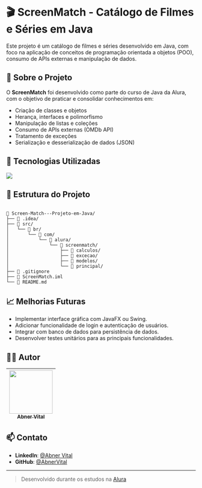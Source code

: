 
# 🎬 ScreenMatch - Catálogo de Filmes e Séries em Java

Este projeto é um catálogo de filmes e séries desenvolvido em Java, com foco na aplicação de conceitos de programação orientada a objetos (POO), consumo de APIs externas e manipulação de dados.


## 📌 Sobre o Projeto

O **ScreenMatch** foi desenvolvido como parte do curso de Java da Alura, com o objetivo de praticar e consolidar conhecimentos em:

- Criação de classes e objetos
- Herança, interfaces e polimorfismo
- Manipulação de listas e coleções
- Consumo de APIs externas (OMDb API)
- Tratamento de exceções
- Serialização e desserialização de dados (JSON)


## 🚀 Tecnologias Utilizadas

<div>
  <img src="https://img.shields.io/badge/Java-ED8B00?style=for-the-badge&logo=java&logoColor=white">
</div>


## 🧱 Estrutura do Projeto

```

📁 Screen-Match---Projeto-em-Java/
├── 📁 .idea/
├── 📁 src/
│   └── 📁 br/
│       └── 📁 com/
│           └── 📁 alura/
│               └── 📁 screenmatch/
│                   ├── 📁 calculos/
│                   ├── 📁 excecao/
│                   ├── 📁 modelos/
│                   └── 📁 principal/
├── 📄 .gitignore
├── 📄 ScreenMatch.iml
└── 📄 README.md

````


## 📈 Melhorias Futuras

* Implementar interface gráfica com JavaFX ou Swing.
* Adicionar funcionalidade de login e autenticação de usuários.
* Integrar com banco de dados para persistência de dados.
* Desenvolver testes unitários para as principais funcionalidades.


## 👨‍💻 Autor

| [<img src="https://avatars.githubusercontent.com/u/102125924?v=4" width=115><br><sub>Abner Vital</sub>](https://github.com/AbnerVital) |
| :------------------------------------------------------------------------------------------------------------------------------------: |


## 📫 Contato

* **LinkedIn**: [@Abner Vital](https://www.linkedin.com/in/abner-vital-233730141/)
* **GitHub**: [@AbnerVital](https://github.com/AbnerVital)

---

> Desenvolvido durante os estudos na [Alura](https://www.alura.com.br/)

